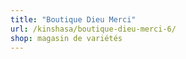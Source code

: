 ```yaml
---
title: "Boutique Dieu Merci"
url: /kinshasa/boutique-dieu-merci-6/
shop: magasin de variétés
---
```


